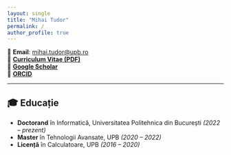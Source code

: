 ```yaml
---
layout: single
title: "Mihai Tudor"
permalink: /
author_profile: true
---
```


📧 **Email**: mihai.tudor@upb.ro  
📄 **[Curriculum Vitae (PDF)](assets/CV_Mihai_Tudor.pdf)**  
🔗 **[Google Scholar](https://scholar.google.com/)**  
🔗 **[ORCID](https://orcid.org/)**

---

## 🎓 Educație

- **Doctorand** în Informatică, Universitatea Politehnica din București *(2022 – prezent)*
- **Master** în Tehnologii Avansate, UPB *(2020 – 2022)*
- **Licență** în Calculatoare, UPB *(2016 – 2020)*
